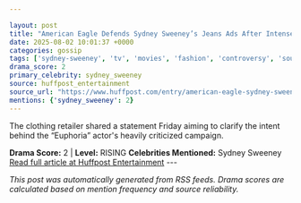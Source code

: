 ```yaml
---

layout: post
title: "American Eagle Defends Sydney Sweeney’s Jeans Ads After Intense Backlash"
date: 2025-08-02 10:01:37 +0000
categories: gossip
tags: ['sydney-sweeney', 'tv', 'movies', 'fashion', 'controversy', 'source-huffpost_entertainment', 'drama-rising']
drama_score: 2
primary_celebrity: sydney_sweeney
source: huffpost_entertainment
source_url: "https://www.huffpost.com/entry/american-eagle-sydney-sweeney-controversy-response_n_688d1b70e4b022c2fddf088d"
mentions: {'sydney_sweeney': 2}
---
```


The clothing retailer shared a statement Friday aiming to clarify the intent behind the “Euphoria” actor's heavily criticized campaign.

**Drama Score:** 2 | **Level:** RISING **Celebrities Mentioned:** Sydney Sweeney [Read full article at Huffpost Entertainment](https://www.huffpost.com/entry/american-eagle-sydney-sweeney-controversy-response_n_688d1b70e4b022c2fddf088d) --- 

*This post was automatically generated from RSS feeds. Drama scores are calculated based on mention frequency and source reliability.*